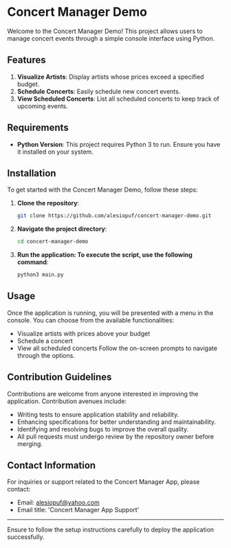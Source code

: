 # Concert Manager Demo

Welcome to the Concert Manager Demo! This project allows users to manage concert events through a simple console interface using Python.

## Features

1. **Visualize Artists**: Display artists whose prices exceed a specified budget.
2. **Schedule Concerts**: Easily schedule new concert events.
3. **View Scheduled Concerts**: List all scheduled concerts to keep track of upcoming events.

## Requirements

- **Python Version**: This project requires Python 3 to run. Ensure you have it installed on your system.

## Installation

To get started with the Concert Manager Demo, follow these steps:

1. **Clone the repository**:
   ```bash
   git clone https://github.com/alesiopuf/concert-manager-demo.git

2. **Navigate the project directory**:
    ```bash
    cd concert-manager-demo

3. **Run the application: To execute the script, use the following command**:
   ```bash
   python3 main.py

## Usage

Once the application is running, you will be presented with a menu in the console. You can choose from the available functionalities:
- Visualize artists with prices above your budget
- Schedule a concert
- View all scheduled concerts
Follow the on-screen prompts to navigate through the options.

## Contribution Guidelines

Contributions are welcome from anyone interested in improving the application.
Contribution avenues include:
- Writing tests to ensure application stability and reliability.
- Enhancing specifications for better understanding and maintainability.
- Identifying and resolving bugs to improve the overall quality.
- All pull requests must undergo review by the repository owner before merging.

## Contact Information

For inquiries or support related to the Concert Manager App, please contact:
- Email: alesiopuf@yahoo.com
- Email title: 'Concert Manager App Support'

---

Ensure to follow the setup instructions carefully to deploy the application successfully.
